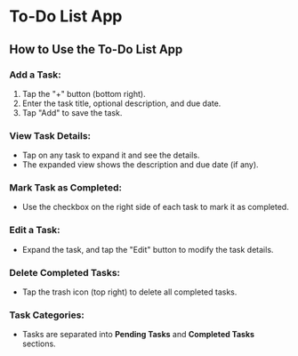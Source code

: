 # To-Do List App

## How to Use the To-Do List App

### Add a Task:
1. Tap the "+" button (bottom right).
2. Enter the task title, optional description, and due date.
3. Tap "Add" to save the task.

### View Task Details:
- Tap on any task to expand it and see the details.
- The expanded view shows the description and due date (if any).

### Mark Task as Completed:
- Use the checkbox on the right side of each task to mark it as completed.

### Edit a Task:
- Expand the task, and tap the "Edit" button to modify the task details.

### Delete Completed Tasks:
- Tap the trash icon (top right) to delete all completed tasks.

### Task Categories:
- Tasks are separated into **Pending Tasks** and **Completed Tasks** sections.
